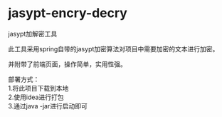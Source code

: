 # jasypt-encry-decry
jasypt加解密工具

此工具采用spring自带的jasypt加密算法对项目中需要加密的文本进行加密。

并附带了前端页面，操作简单，实用性强。

部署方式：</br>
1.将此项目下载到本地</br>
2.使用idea进行打包</br>
3.通过java -jar进行启动即可

